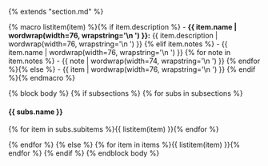 {% extends "section.md" %}

{% macro listitem(item) %}{% if item.description %}  - **{{ item.name | wordwrap(width=76, wrapstring='\n    ') }}:**
    {{ item.description | wordwrap(width=76, wrapstring='\n    ') }}
{% elif item.notes %}  - {{ item.name | wordwrap(width=76, wrapstring='\n    ') }}
{% for note in item.notes %}    - {{ note | wordwrap(width=74, wrapstring='\n      ') }}
{% endfor %}{% else %}  - {{ item | wordwrap(width=76, wrapstring='\n    ') }}
{% endif %}{% endmacro %}

{% block body %}
{% if subsections %}
{% for subs in subsections %}
#### {{ subs.name }} ####
{% for item in subs.subitems %}{{ listitem(item) }}{% endfor %}

{% endfor %}
{% else %}
{% for item in items %}{{ listitem(item) }}{% endfor %}
{% endif %}
{% endblock body %}
